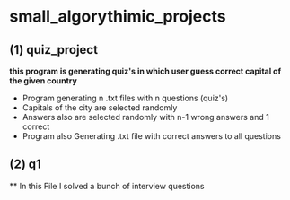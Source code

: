 # small_algorythimic_projects


## (1) quiz_project
**this program is generating  quiz's in which user guess correct capital of the given country**
* Program generating n .txt files with n questions (quiz's)
* Capitals of the city are selected randomly 
* Answers also are selected randomly with n-1 wrong answers and 1 correct
* Program also Generating .txt file with correct answers to all questions


## (2) q1
**  In this File I solved a bunch of interview questions 

